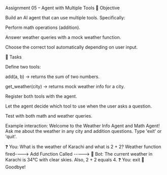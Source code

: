 Assignment 05 – Agent with Multiple Tools
🎯 Objective

Build an AI agent that can use multiple tools. Specifically:

Perform math operations (addition).

Answer weather queries with a mock weather function.

Choose the correct tool automatically depending on user input.


📝 Tasks

Define two tools:

add(a, b) → returns the sum of two numbers.

get_weather(city) → returns mock weather info for a city.

Register both tools with the agent.

Let the agent decide which tool to use when the user asks a question.

Test with both math and weather queries.


Example interaction:
  Welcome to the Weather Info Agent and Math Agent!
  Ask me about the weather in any city and addition questions. Type 'exit' or 'quit'.

  ❓ You: What is the weather of Karachi and what is 2 + 2? 
  Weather function fired---->
  Add Function Called ----->
 🤖 Bot:  The current weather in Karachi is 34°C with clear skies. Also, 2 + 2 equals 4.
 ❓ You: exit
 👋 Goodbye!
